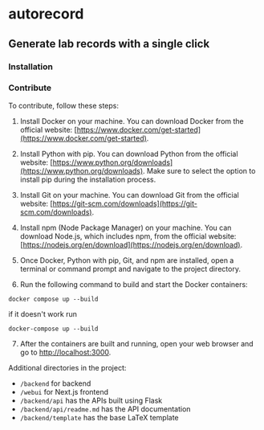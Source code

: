 # autorecord
## Generate lab records with a single click

### Installation

### Contribute
To contribute, follow these steps:

1. Install Docker on your machine. You can download Docker from the official website: [https://www.docker.com/get-started](https://www.docker.com/get-started).

2. Install Python with pip. You can download Python from the official website: [https://www.python.org/downloads](https://www.python.org/downloads). Make sure to select the option to install pip during the installation process.

3. Install Git on your machine. You can download Git from the official website: [https://git-scm.com/downloads](https://git-scm.com/downloads).

4. Install npm (Node Package Manager) on your machine. You can download Node.js, which includes npm, from the official website: [https://nodejs.org/en/download](https://nodejs.org/en/download).

5. Once Docker, Python with pip, Git, and npm are installed, open a terminal or command prompt and navigate to the project directory.

6. Run the following command to build and start the Docker containers:
```
docker compose up --build
```
if it doesn't work run
```
docker-compose up --build
```

7. After the containers are built and running, open your web browser and go to [http://localhost:3000](http://localhost:3000).

Additional directories in the project:

- `/backend` for backend
- `/webui` for Next.js frontend
- `/backend/api` has the APIs built using Flask  
- `/backend/api/readme.md` has the API documentation
- `/backend/template` has the base LaTeX template  




